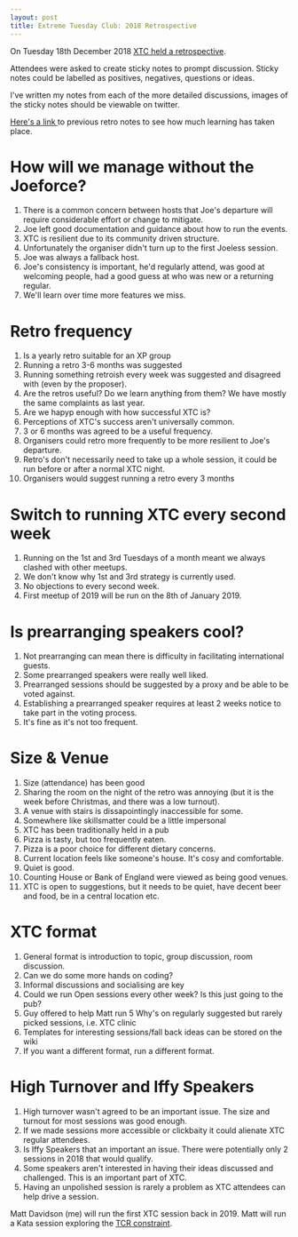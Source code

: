 ```yaml
---
layout: post
title: Extreme Tuesday Club: 2018 Retrospective
---
```


On Tuesday 18th December 2018 [XTC held a
retrospective](https://www.meetup.com/en-AU/eXtreme-Tuesday-Club-XTC/events/ncwwmqyxqbxb/).

Attendees were asked to create sticky notes to prompt discussion. Sticky notes
could be labelled as positives, negatives, questions or ideas.

I've written my notes from each of the more detailed discussions, images of the sticky notes should be viewable on twitter.

[Here's a link ](https://exubero.com/2017/12/27/extreme-tuesday-club-2017-retrospective/)to previous retro notes to see how much learning has taken place.

# How will we manage without the Joeforce?
1. There is a common concern between hosts that Joe's departure will require considerable effort or change to mitigate.
1. Joe left good documentation and guidance about how to run the events.
1. XTC is resilient due to its community driven structure.
1. Unfortunately the organiser didn't turn up to the first Joeless session.
1. Joe was always a fallback host.
1. Joe's consistency is important, he'd regularly attend, was good at welcoming people, had a good guess at who was new or a returning regular.
1. We'll learn over time more features we miss.

# Retro frequency
1. Is a yearly retro suitable for an XP group
1. Running a retro 3-6 months was suggested
1. Running something retroish every week was suggested and disagreed with (even by the proposer).
1. Are the retros useful? Do we learn anything from them? We have mostly the same complaints as last year.
1. Are we hapyp enough with how successful XTC is?
1. Perceptions of XTC's success aren't universally common.
1. 3 or 6 months was agreed to be a useful frequency.
1. Organisers could retro more frequently to be more resilient to Joe's departure.
1. Retro's don't necessarily need to take up a whole session, it could be run before or after a normal XTC night.
1. Organisers would suggest running a retro every 3 months

# Switch to running XTC every second week
1. Running on the 1st and 3rd Tuesdays of a month meant we always clashed with other meetups.
1. We don't know why 1st and 3rd strategy is currently used.
1. No objections to every second week.
1. First meetup of 2019 will be run on the 8th of January 2019.

# Is prearranging speakers cool?
1. Not prearranging can mean there is difficulty in facilitating international guests.
1. Some prearranged speakers were really well liked.
1. Prearranged sessions should be suggested by a proxy and be able to be voted against.
1. Establishing a prearranged speaker requires at least 2 weeks notice to take part in the voting process.
1. It's fine as it's not too frequent.

# Size & Venue
1. Size (attendance) has been good
1. Sharing the room on the night of the retro was annoying (but it is the week before Christmas, and there was a low turnout).
1. A venue with stairs is dissapointingly inaccessible for some.
1. Somewhere like skillsmatter could be a little impersonal
1. XTC has been traditionally held in a pub
1. Pizza is tasty, but too frequently eaten.
1. Pizza is a poor choice for different dietary concerns.
1. Current location feels like someone's house. It's cosy and comfortable.
1. Quiet is good.
1. Counting House or Bank of England were viewed as being good venues.
1. XTC is open to suggestions, but it needs to be quiet, have decent beer and food, be in a central location etc.

# XTC format
1. General format is introduction to topic, group discussion, room discussion.
1. Can we do some more hands on coding?
1. Informal discussions and socialising are key
1. Could we run Open sessions every other week? Is this just going to the pub?
1. Guy offered to help Matt run 5 Why's on regularly suggested but rarely picked sessions, i.e. XTC clinic
1. Templates for interesting sessions/fall back ideas can be stored on the wiki
1. If you want a different format, run a different format.

# High Turnover and Iffy Speakers
1. High turnover wasn't agreed to be an important issue. The size and turnout for most sessions was good enough.
1. If we made sessions more accessible or clickbaity it could alienate XTC regular attendees.
1. Is Iffy Speakers that an important an issue. There were potentially only 2 sessions in 2018 that would qualify.
1. Some speakers aren't interested in having their ideas discussed and challenged. This is an important part of XTC.
1. Having an unpolished session is rarely a problem as XTC attendees can help drive a session.

Matt Davidson (me) will run the first XTC session back in 2019. Matt will run a
Kata session exploring the [TCR
constraint](https://medium.com/@kentbeck_7670/test-commit-revert-870bbd756864).

